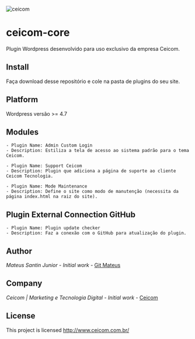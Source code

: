 ![ceicom](http://www.ceicom.com.br/img/logo.png?v=1.0)

# ceicom-core
Plugin Wordpress desenvolvido para uso exclusivo da empresa Ceicom.

## Install
Faça download desse repositório e cole na pasta de plugins do seu site.

## Platform
Wordpress versão >= 4.7

## Modules
```
- Plugin Name: Admin Custom Login
- Description: Estiliza a tela de acesso ao sistema padrão para o tema Ceicom.
```
```
- Plugin Name: Support Ceicom
- Description: Plugin que adiciona a página de suporte ao cliente Ceicom Tecnologia.
```
```
- Plugin Name: Mode Maintenance
- Description: Define o site como modo de manutenção (necessita da página index.html na raiz do site).
```

## Plugin External Connection GitHub
```
- Plugin Name: Plugin update checker
- Description: Faz a conexão com o GitHub para atualização do plugin.
```

## Author
*Mateus Santin Junior* - *Initial work* - [Git Mateus](https://github.com/mateussantin)

## Company
*Ceicom | Marketing e Tecnologia Digital* - *Initial work* - [Ceicom](https://ceicom.com.br)

## License
This project is licensed http://www.ceicom.com.br/
